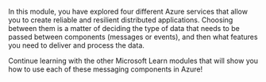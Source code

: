 In this module, you have explored four different Azure services that allow you to create reliable and resilient distributed applications. Choosing between them is a matter of deciding the type of data that needs to be passed between components (messages or events), and then what features you need to deliver and process the data.

Continue learning with the other Microsoft Learn modules that will show you how to use each of these messaging components in Azure!